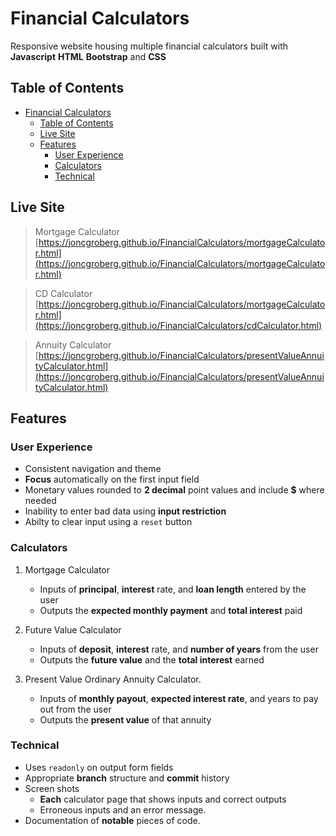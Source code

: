 
# Financial Calculators

Responsive website housing multiple financial calculators built with **Javascript** **HTML** **Bootstrap** and **CSS**

<!-- TOC start -->

## Table of Contents
- [Financial Calculators](#financial-calculators)
  - [Table of Contents](#table-of-contents)
  - [Live Site](#live-site)
  - [Features](#features)
    - [User Experience](#user-experience)
    - [Calculators](#calculators)
    - [Technical](#technical)

<!-- TOC end -->

## Live Site

> Mortgage Calculator [https://joncgroberg.github.io/FinancialCalculators/mortgageCalculator.html](https://joncgroberg.github.io/FinancialCalculators/mortgageCalculator.html)

> CD Calculator [https://joncgroberg.github.io/FinancialCalculators/mortgageCalculator.html](https://joncgroberg.github.io/FinancialCalculators/cdCalculator.html)

> Annuity Calculator [https://joncgroberg.github.io/FinancialCalculators/presentValueAnnuityCalculator.html](https://joncgroberg.github.io/FinancialCalculators/presentValueAnnuityCalculator.html)

## Features

### User Experience

- Consistent navigation and theme
- **Focus** automatically on the first input field
- Monetary values rounded to **2 decimal** point values and include **$** where needed
- Inability to enter bad data using **input restriction**
- Abilty to clear input using a `reset` button

### Calculators

1. Mortgage Calculator

   - Inputs of **principal**, **interest** rate, and **loan length** entered by the user
   - Outputs the **expected monthly payment** and **total interest** paid

2. Future Value Calculator

   - Inputs of **deposit**, **interest** rate, and **number of years** from the user
   - Outputs the **future value** and the **total interest** earned

3. Present Value Ordinary Annuity Calculator.

   - Inputs of **monthly payout**, **expected interest rate**, and years to pay out from
     the user
   - Outputs the **present value** of that annuity

### Technical

- Uses `readonly` on output form fields
- Appropriate **branch** structure and **commit** history
- Screen shots
  - **Each** calculator page that shows inputs and correct outputs
  - Erroneous inputs and an error message.
- Documentation of **notable** pieces of code.
